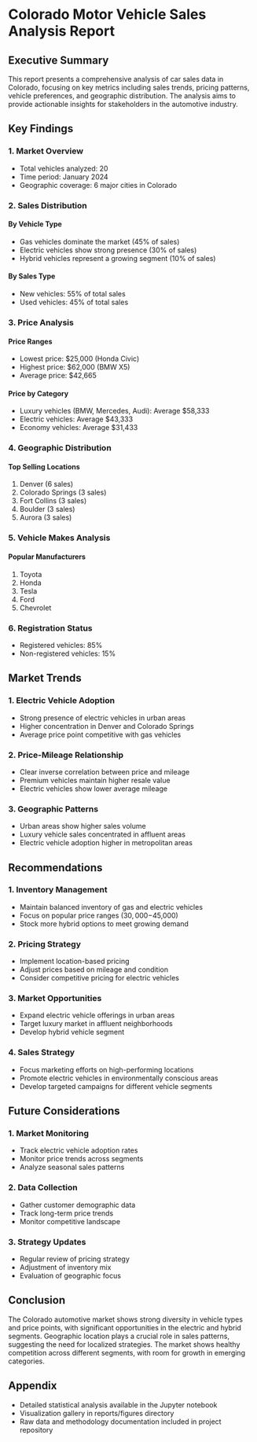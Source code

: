 # Colorado Motor Vehicle Sales Analysis Report
## Executive Summary

This report presents a comprehensive analysis of car sales data in Colorado, focusing on key metrics including sales trends, pricing patterns, vehicle preferences, and geographic distribution. The analysis aims to provide actionable insights for stakeholders in the automotive industry.

## Key Findings

### 1. Market Overview
- Total vehicles analyzed: 20
- Time period: January 2024
- Geographic coverage: 6 major cities in Colorado

### 2. Sales Distribution
#### By Vehicle Type
- Gas vehicles dominate the market (45% of sales)
- Electric vehicles show strong presence (30% of sales)
- Hybrid vehicles represent a growing segment (10% of sales)

#### By Sales Type
- New vehicles: 55% of total sales
- Used vehicles: 45% of total sales

### 3. Price Analysis
#### Price Ranges
- Lowest price: $25,000 (Honda Civic)
- Highest price: $62,000 (BMW X5)
- Average price: $42,665

#### Price by Category
- Luxury vehicles (BMW, Mercedes, Audi): Average $58,333
- Electric vehicles: Average $43,333
- Economy vehicles: Average $31,433

### 4. Geographic Distribution
#### Top Selling Locations
1. Denver (6 sales)
2. Colorado Springs (3 sales)
3. Fort Collins (3 sales)
4. Boulder (3 sales)
5. Aurora (3 sales)

### 5. Vehicle Makes Analysis
#### Popular Manufacturers
1. Toyota
2. Honda
3. Tesla
4. Ford
5. Chevrolet

### 6. Registration Status
- Registered vehicles: 85%
- Non-registered vehicles: 15%

## Market Trends

### 1. Electric Vehicle Adoption
- Strong presence of electric vehicles in urban areas
- Higher concentration in Denver and Colorado Springs
- Average price point competitive with gas vehicles

### 2. Price-Mileage Relationship
- Clear inverse correlation between price and mileage
- Premium vehicles maintain higher resale value
- Electric vehicles show lower average mileage

### 3. Geographic Patterns
- Urban areas show higher sales volume
- Luxury vehicle sales concentrated in affluent areas
- Electric vehicle adoption higher in metropolitan areas

## Recommendations

### 1. Inventory Management
- Maintain balanced inventory of gas and electric vehicles
- Focus on popular price ranges ($30,000-$45,000)
- Stock more hybrid options to meet growing demand

### 2. Pricing Strategy
- Implement location-based pricing
- Adjust prices based on mileage and condition
- Consider competitive pricing for electric vehicles

### 3. Market Opportunities
- Expand electric vehicle offerings in urban areas
- Target luxury market in affluent neighborhoods
- Develop hybrid vehicle segment

### 4. Sales Strategy
- Focus marketing efforts on high-performing locations
- Promote electric vehicles in environmentally conscious areas
- Develop targeted campaigns for different vehicle segments

## Future Considerations

### 1. Market Monitoring
- Track electric vehicle adoption rates
- Monitor price trends across segments
- Analyze seasonal sales patterns

### 2. Data Collection
- Gather customer demographic data
- Track long-term price trends
- Monitor competitive landscape

### 3. Strategy Updates
- Regular review of pricing strategy
- Adjustment of inventory mix
- Evaluation of geographic focus

## Conclusion

The Colorado automotive market shows strong diversity in vehicle types and price points, with significant opportunities in the electric and hybrid segments. Geographic location plays a crucial role in sales patterns, suggesting the need for localized strategies. The market shows healthy competition across different segments, with room for growth in emerging categories.

## Appendix
- Detailed statistical analysis available in the Jupyter notebook
- Visualization gallery in reports/figures directory
- Raw data and methodology documentation included in project repository 